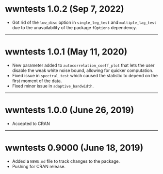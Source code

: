 # wwntests 1.0.2 (Sep 7, 2022)

* Got rid of the `low_disc` option in `single_leg_test` and `multiple_lag_test` due to the unavailability of the package `fOptions` dependency.

---

# wwntests 1.0.1 (May 11, 2020)

* New parameter added to `autocorrelation_coeff_plot` that lets the user disable the weak white noise bound, allowing for quicker computation.
* Fixed issue in `spectral_test` which caused the statistic to depend on the first moment of the data.
* Fixed minor issue in `adaptive_bandwidth`.

---

# wwntests 1.0.0 (June 26, 2019)

* Accepted to CRAN

---

# wwntests 0.9000 (June 18, 2019)

* Added a `NEWS.md` file to track changes to the package.
* Pushing for CRAN release.
